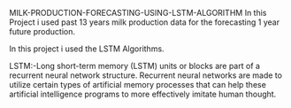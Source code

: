 MILK-PRODUCTION-FORECASTING-USING-LSTM-ALGORITHM
In this Project i used past 13 years milk production data for the forecasting 1 year future production.

In this project i used the LSTM Algorithms.

LSTM:-Long short-term memory (LSTM) units or blocks are part of a recurrent neural network structure. Recurrent neural networks are made to utilize certain types of artificial memory processes that can help these artificial intelligence programs to more effectively imitate human thought.
